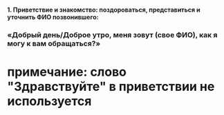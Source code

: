 #### 1. Приветствие и знакомство: поздороваться, представиться и уточнить ФИО позвонившего:
### «Добрый день/Доброе утро, меня зовут (свое ФИО), как я могу к вам обращаться?»
# примечание: слово "Здравствуйте" в приветствии не используется
